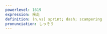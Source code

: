 ```yaml
---
powerlevel: 1619
expression: 疾走
definition: (n,vs) sprint; dash; scampering
pronunciation: しっそう
---
```

